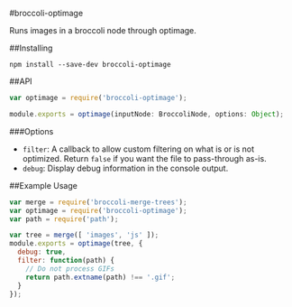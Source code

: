 #broccoli-optimage

Runs images in a broccoli node through optimage.

##Installing

```npm install --save-dev broccoli-optimage```

##API

```javascript
var optimage = require('broccoli-optimage');

module.exports = optimage(inputNode: BroccoliNode, options: Object);
```

###Options

- `filter`: A callback to allow custom filtering on what is or is not optimized. Return `false` if you want the file to pass-through as-is.
- `debug`: Display debug information in the console output.

##Example Usage

```javascript
var merge = require('broccoli-merge-trees');
var optimage = require('broccoli-optimage');
var path = require('path');

var tree = merge([ 'images', 'js' ]);
module.exports = optimage(tree, {
  debug: true,
  filter: function(path) {
    // Do not process GIFs
    return path.extname(path) !== '.gif';
  }
});
```
